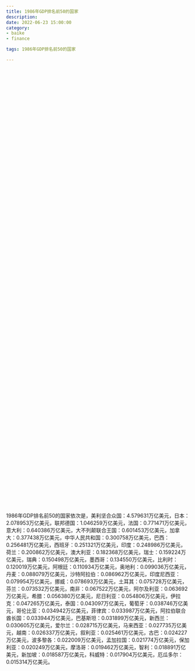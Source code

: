 ```yaml
---
title: 1986年GDP排名前50的国家
description:
date: 2022-06-23 15:00:00
category:
- baike
- finance

tags: 1986年GDP排名前50的国家

---
```


<!-- 引入刚刚下载的 ECharts 文件 -->
<script src="/assets/js/charts/echarts.min.js"></script>

<!-- 为 ECharts 准备一个定义了宽高的 DOM -->
<div id="myChart" style="width: 100%;height:1200px;"></div>

<div>
<p class="paragraph">1986年GDP排名前50的国家依次是，美利坚合众国：4.579631万亿美元，日本：2.078953万亿美元，联邦德国：1.046259万亿美元，法国：0.771471万亿美元，意大利：0.640386万亿美元，大不列颠联合王国：0.601453万亿美元，加拿大：0.377438万亿美元，中华人民共和国：0.300758万亿美元，巴西：0.256481万亿美元，西班牙：0.251321万亿美元，印度：0.248986万亿美元，荷兰：0.200862万亿美元，澳大利亚：0.182368万亿美元，瑞士：0.159224万亿美元，瑞典：0.150498万亿美元，墨西哥：0.134550万亿美元，比利时：0.120019万亿美元，阿根廷：0.110934万亿美元，奥地利：0.099036万亿美元，丹麦：0.088079万亿美元，沙特阿拉伯：0.086962万亿美元，印度尼西亚：0.079954万亿美元，挪威：0.078693万亿美元，土耳其：0.075728万亿美元，芬兰：0.073532万亿美元，南非：0.067522万亿美元，阿尔及利亚：0.063692万亿美元，希腊：0.056380万亿美元，尼日利亚：0.054806万亿美元，伊拉克：0.047265万亿美元，泰国：0.043097万亿美元，葡萄牙：0.038746万亿美元，哥伦比亚：0.034942万亿美元，菲律宾：0.033987万亿美元，阿拉伯联合酋长国：0.033944万亿美元，巴基斯坦：0.031899万亿美元，新西兰：0.030605万亿美元，爱尔兰：0.028715万亿美元，马来西亚：0.027735万亿美元，越南：0.026337万亿美元，叙利亚：0.025461万亿美元，古巴：0.024227万亿美元，波多黎各：0.022009万亿美元，孟加拉国：0.021774万亿美元，保加利亚：0.020249万亿美元，摩洛哥：0.019462万亿美元，智利：0.018891万亿美元，新加坡：0.018587万亿美元，科威特：0.017904万亿美元，厄瓜多尔：0.015314万亿美元。</p>
</div>

<script>
    var chartDom = document.getElementById('myChart');
    var myChart = echarts.init(chartDom);
    var option;

    option = {
        title: {
            text: ''
        },
        tooltip: {
            trigger: 'axis',
            axisPointer: {
                type: 'shadow'
            }
        },
        legend: {},
        grid: {
            left: '0%',
            right: '0%',
            bottom: '3%',
            containLabel: true
        },
        xAxis: {
            type: 'value',
            boundaryGap: [0, 0.01]
        },
        yAxis: {
            type: 'category',
            data: ["厄瓜多尔", "科威特", "新加坡", "智利", "摩洛哥", "保加利亚", "孟加拉国", "波多黎各", "古巴", "叙利亚", "越南", "马来西亚", "爱尔兰", "新西兰", "巴基斯坦", "阿拉伯联合酋长国", "菲律宾", "哥伦比亚", "葡萄牙", "泰国", "伊拉克", "尼日利亚", "希腊", "阿尔及利亚", "南非", "芬兰", "土耳其", "挪威", "印度尼西亚", "沙特阿拉伯", "丹麦", "奥地利", "阿根廷", "比利时", "墨西哥", "瑞典", "瑞士", "澳大利亚", "荷兰", "印度", "西班牙", "巴西", "中华人民共和国", "加拿大", "大不列颠联合王国", "意大利", "法国", "联邦德国", "日本", "美利坚合众国"]
        },
        series: [
            {
                itemStyle: {
                    color: "#00868B"
                },
                name: '（单位：万亿美元）',
                type: 'bar',
                data: [0.015314, 0.017904, 0.018587, 0.018891, 0.019462, 0.020249, 0.021774, 0.022009, 0.024227, 0.025461, 0.026337, 0.027735, 0.028715, 0.030605, 0.031899, 0.033944, 0.033987, 0.034942, 0.038746, 0.043097, 0.047265, 0.054806, 0.056380, 0.063692, 0.067522, 0.073532, 0.075728, 0.078693, 0.079954, 0.086962, 0.088079, 0.099036, 0.110934, 0.120019, 0.134550, 0.150498, 0.159224, 0.182368, 0.200862, 0.248986, 0.251321, 0.256481, 0.300758, 0.377438, 0.601453, 0.640386, 0.771471, 1.046259, 2.078953, 4.579631]
            }
        ]
    };

    option && myChart.setOption(option);

</script>
